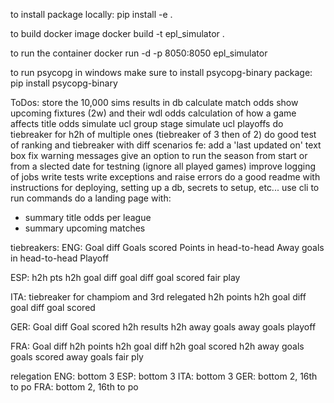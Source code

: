 to install package locally:
pip install -e .

to build docker image
docker build -t epl_simulator .

to run the container
docker run -d -p 8050:8050 epl_simulator

to run psycopg in windows make sure to install psycopg-binary package:
pip install psycopg-binary

ToDos:
store the 10,000 sims results in db
calculate match odds
show upcoming fixtures (2w) and their wdl odds
calculation of how a game affects title odds
simulate ucl group stage
simulate ucl playoffs
do tiebreaker for h2h of multiple ones (tiebreaker of 3 then of 2)
do good test of ranking and tiebreaker with diff scenarios
fe: add a 'last updated on' text box
fix warning messages
give an option to run the season from start or from a slected date for testning (ignore all played games)
improve logging of jobs
write tests
write exceptions and raise errors
do a good readme with instructions for deploying, setting up a db, secrets to setup, etc...
use cli to run commands
do a landing page with:
- summary title odds per league
- summary upcoming matches

tiebreakers:
ENG:
Goal diff
Goals scored
Points in head-to-head
Away goals in head-to-head
Playoff

ESP:
h2h pts
h2h goal diff
goal diff
goal scored
fair play

ITA:
tiebreaker for champiom and 3rd relegated
h2h points
h2h goal diff
goal diff
goal scored

GER:
Goal diff
Goal scored
h2h results
h2h away goals
away goals
playoff

FRA:
Goal diff
h2h points
h2h goal diff
h2h goal scored
h2h away goals
goals scored
away goals
fair ply


relegation
ENG: bottom 3
ESP: bottom 3
ITA: bottom 3
GER: bottom 2, 16th to po
FRA: bottom 2, 16th to po

